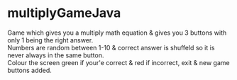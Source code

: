 # multiplyGameJava

Game which gives you a multiply math equation & gives you 3 buttons with only 1 being the right answer.<br>
Numbers are random between 1-10 & correct answer is shuffeld so it is never always in the same button.<br>
Colour the screen green if your'e correct & red if incorrect, exit & new game buttons added.
